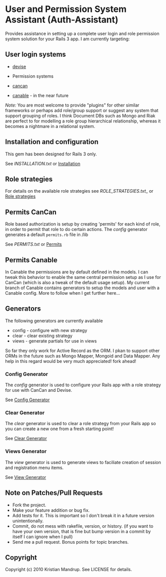 # User and Permission System Assistant (Auth-Assistant) #

Provides assistance in setting up a complete user login and role permission system solution for your Rails 3 app. 
I am currently targeting:

## User login systems
 * [devise](http://github.com/plataformatec/devise) 

* Permission systems 
* [cancan](http://github.com/ryanb/cancan)
* [canable](http://github.com/jnunemaker/canable) - in the near future

_Note:_
You are most welcome to provide "plugins" for other similar frameworks or perhaps add role/group support or suggest any system that support grouping of roles.
I think Document DBs such as Mongo and Riak are perfect to for modelling a role group hierarchical relationship, whereas it becomes a nightmare in a relational system. 

## Installation and configuration ##

This gem has been designed for Rails 3 only.

See _INSTALLATION.txt_ or [Installation](http://wiki.github.com/kristianmandrup/auth-assistant/installation)

## Role strategies ##

For details on the available role strategies see _ROLE_STRATEGIES.txt__ or [Role strategies](http://wiki.github.com/kristianmandrup/auth-assistant/role-strategies) 

## Permits CanCan ##

Role based authorization is setup by creating 'permits' for each kind of role, in order to permit that role to do certain actions.
The *config* generator generates a default <code>permits.rb</code> file in /lib

See _PERMITS.txt_ or [Permits](http://wiki.github.com/kristianmandrup/auth-assistant/permits)

## Permits Canable ##

In Canable the permissions are by default defined in the models. I can tweak this behavior to enable the same central permission setup as I use for CanCan (which is also a tweak of the default usage setup). My current branch of Canable contains generators to setup the models and user with a Canable config. 
More to follow when I get further here...

## Generators ##

The following generators are currently available 

* config - configure with new strategy
* clear - clear existing strategy
* views - generate partials for use in views

So far they only work for Active Record as the ORM. I pkan to support other ORMs in the future such as Mongo Mapper, Mongoid and Data Mapper.
Any help in this regard would be very much appreciated! fork ahead!

### Config Generator ###

The *config* generator is used to configure your Rails app with a role strategy for use with CanCan and Devise.

See [Config Generator](http://wiki.github.com/kristianmandrup/auth-assistant/config-generator)

### Clear Generator ###

The *clear* generator is used to clear a role strategy from your Rails app so you can create a new one from a fresh starting point!

See [Clear Generator](http://wiki.github.com/kristianmandrup/auth-assistant/clear-generator)

### Views Generator ###

The *view* generator is used to generate views to faciliate creation of session and registration menu items.

See [View Generator](http://wiki.github.com/kristianmandrup/auth-assistant/view-generator)

## Note on Patches/Pull Requests ##
 
* Fork the project.
* Make your feature addition or bug fix.
* Add tests for it. This is important so I don't break it in a
  future version unintentionally.
* Commit, do not mess with rakefile, version, or history.
  (if you want to have your own version, that is fine but bump version in a commit by itself I can ignore when I pull)
* Send me a pull request. Bonus points for topic branches.

## Copyright ##

Copyright (c) 2010 Kristian Mandrup. See LICENSE for details.
